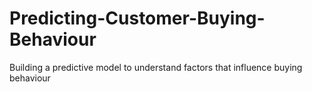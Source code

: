 # Predicting-Customer-Buying-Behaviour
Building a predictive model to understand factors that influence buying behaviour
